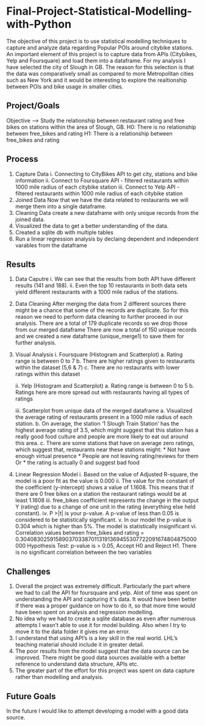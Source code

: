 # Final-Project-Statistical-Modelling-with-Python

The objective of this project is to use statistical modelling techniques to capture and analyze data regarding Popular POIs around citybike stations. An important element of this project is to capture data from APIs (Citybikes, Yelp and Foursquare) and load them into a dataframe. For my analysis I have selected the city of Slough in GB. The reason for this selection is that the data was comparatively small as compared to more Metropolitan cities such as New York and it would be interesting to explore the realtionship between POIs and bike usage in smaller cities.

## Project/Goals
Objective --> Study the relationship between restaurant rating and free bikes on stations within the area of Slough, GB. H0: There is no relationship between free_bikes and rating H1: There is a relationship between free_bikes and rating


## Process
1. Capture Data 
    i. Connecting to CityBikes API to get city, stations and bike information 
    ii. Connect to Foursquare API - filtered restaurants within 1000 mile radius of each citybike station 
    iii. Connect to Yelp API - filtered restaurants within 1000 mile radius of each citybike station
2. Joined Data Now that we have the data related to restaurants we will merge them into a single dataframe.
3. Cleaning Data create a new dataframe with only unique records from the joined data.
4. Visualized the data to get a better understanding of the data.
5. Created a sqlite db with multiple tables
6. Run a linear regression analysis by declaing dependent and independent varables from the dataframe

## Results
1. Data Caputre
    i. We can see that the results from both API have different results (141 and 188). 
    ii. Even the top 10 restaurants in both data sets yield different restaurants with a 1000 mile radius of the stations.

2. Data Cleaning 
After merging the data from 2 different sources there might be a chance that some of the records are duplicate. So for this reason we need to perform data cleaning to further proceed in our analysis. There are a total of 179 duplicate records so we drop those from our merged dataframe There are now a total of 150 unique records and we created a new dataframe (unique_merge1) to save them for further analysis.

3. Visual Analysis
    i. Foursquare (Histogram and Scatterplot) a. Rating range is between 0 to 7 b. There are higher ratings given to restaurants within the dataset (5,6 & 7) c. There are no restaurants with lower ratings within this dataset

    ii. Yelp (Histogram and Scatterplot) a. Rating range is between 0 to 5 b. Ratings here are more spread out with restaurants having all types of ratings

    iii. Scatterplot from unique data of the merged dataframe a. Visualized the average rating of restaurants present in a 1000 mile radius of each station. b. On average, the station ‘1 Slough Train Station’ has the highest average rating of 3.5, which might suggest that this station has a really good food culture and people are more likely to eat out around this area. c. There are some stations that have on average zero ratings, which suggest that, restaurants near these stations might:
        * Not have enough virtual presence
        * People are not leaving rating/reviews for them Or
        * the rating is actually 0 and suggest bad food

4. Linear Regression Model 
    i. Based on the value of Adjusted R-square, the model is a poor fit as the value is 0.000 
    ii. The value for the constant of the coefficient (y-intercept) shows a value of 1.1608. This means that if there are 0 free bikes on a station the restaurant ratings would be at least 1.1608 
    iii. free_bikes coefficient represents the change in the output Y (rating) due to a change of one unit in the rating (everything else held constant).
    iv. P >|t| is your p-value. A p-value of less than 0.05 is considered to be statistically significant. 
    v. In our model the p-value is 0.304 which is higher than 5%. The model is statistically insignificant 
    vi. Correlation values between free_bikes and rating = 0.30408302591589037033870113191369455307722091674804875000000 
        Hypothesis Test: p-value is > 0.05, Accept H0 and Reject H1. There is no significant correlation between the two variables


## Challenges 
1. Overall the project was extremely difficult. Particularly the part where we had to call the API for foursquare and yelp. Alot of time was spent on understanding the API and capturing it's data. It would have been better if there was a proper guidance on how to do it, so that more time would have been spent on analysis and regression modelling.
2. No idea why we had to create a sqlite database as even after numerous attempts I wasn’t able to use it for model building. Also when I try to move it to the data folder it gives me an error. 
3. I understand that using API’s is a key skill in the real world. LHL’s teaching material should include it in greater detail.
4. The poor results from the model suggest that the data source can be improved. There might be good data sources available with a better reference to understand data structure, APIs etc.
5. The greater part of the effort for this project was spent on data capture rather than modelling and analysis.




## Future Goals
In the future I would like to attempt developing a model with a good data source.

